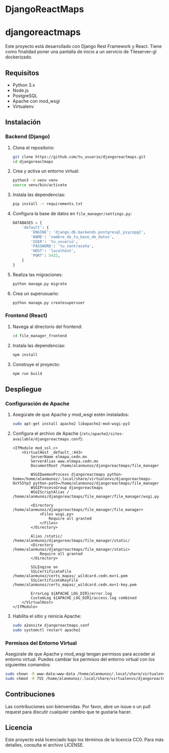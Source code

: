 # DjangoReactMaps
# djangoreactmaps

Este proyecto está desarrollado con Django Rest Framework y React. Tiene como finalidad poner una pantalla de inicio a un servicio de Tileserver-gl dockerizado.

## Requisitos

- Python 3.x
- Node.js
- PostgreSQL
- Apache con mod_wsgi
- Virtualenv

## Instalación

### Backend (Django)

1. Clona el repositorio:
    ```sh
    git clone https://github.com/tu_usuario/djangoreactmaps.git
    cd djangoreactmaps
    ```

2. Crea y activa un entorno virtual:
    ```sh
    python3 -m venv venv
    source venv/bin/activate
    ```

3. Instala las dependencias:
    ```sh
    pip install -r requirements.txt
    ```

4. Configura la base de datos en `file_manager/settings.py`:
    ```py
    DATABASES = {
        'default': {
            'ENGINE': 'django.db.backends.postgresql_psycopg2',
            'NAME': 'nombre_de_tu_base_de_datos',
            'USER': 'tu_usuario',
            'PASSWORD': 'tu_contraseña',
            'HOST': 'localhost',
            'PORT': 5432,
        }
    }
    ```

5. Realiza las migraciones:
    ```sh
    python manage.py migrate
    ```

6. Crea un superusuario:
    ```sh
    python manage.py createsuperuser
    ```

### Frontend (React)

1. Navega al directorio del frontend:
    ```sh
    cd file_manager_frontend
    ```

2. Instala las dependencias:
    ```sh
    npm install
    ```

3. Construye el proyecto:
    ```sh
    npm run build
    ```

## Despliegue

### Configuración de Apache

1. Asegúrate de que Apache y mod_wsgi estén instalados:
    ```sh
    sudo apt-get install apache2 libapache2-mod-wsgi-py3
    ```

2. Configura el archivo de Apache (`/etc/apache2/sites-available/djangoreactmaps.conf`):
    ```apacheconf
    <IfModule mod_ssl.c>
        <VirtualHost _default_:443>
            ServerName elmapa.cedn.mx
            ServerAlias www.elmapa.cedn.mx
            DocumentRoot /home/alanmunoz/djangoreactmaps/file_manager

            WSGIDaemonProcess djangoreactmaps python-home=/home/alanmunoz/.local/share/virtualenvs/djangoreactmaps-OxYS5Yp3 python-path=/home/alanmunoz/djangoreactmaps/file_manager
            WSGIProcessGroup djangoreactmaps
            WSGIScriptAlias / /home/alanmunoz/djangoreactmaps/file_manager/file_manager/wsgi.py

            <Directory /home/alanmunoz/djangoreactmaps/file_manager/file_manager>
                <Files wsgi.py>
                    Require all granted
                </Files>
            </Directory>

            Alias /static/ /home/alanmunoz/djangoreactmaps/file_manager/static/
            <Directory /home/alanmunoz/djangoreactmaps/file_manager/static>
                Require all granted
            </Directory>

            SSLEngine on
            SSLCertificateFile /home/alanmunoz/certs_mapas/_wildcard.cedn.mx+1.pem
            SSLCertificateKeyFile /home/alanmunoz/certs_mapas/_wildcard.cedn.mx+1-key.pem

            ErrorLog ${APACHE_LOG_DIR}/error.log
            CustomLog ${APACHE_LOG_DIR}/access.log combined
        </VirtualHost>
    </IfModule>
    ```

3. Habilita el sitio y reinicia Apache:
    ```sh
    sudo a2ensite djangoreactmaps.conf
    sudo systemctl restart apache2
    ```

### Permisos del Entorno Virtual

Asegúrate de que Apache y mod_wsgi tengan permisos para acceder al entorno virtual. Puedes cambiar los permisos del entorno virtual con los siguientes comandos:

```sh
sudo chown -R www-data:www-data /home/alanmunoz/.local/share/virtualenvs/djangoreactmaps-OxYS5Yp3
sudo chmod -R 755 /home/alanmunoz/.local/share/virtualenvs/djangoreactmaps-OxYS5Yp3
```

## Contribuciones

Las contribuciones son bienvenidas. Por favor, abre un issue o un pull request para discutir cualquier cambio que te gustaría hacer.

## Licencia

Este proyecto está licenciado bajo los términos de la licencia CC0. Para más detalles, consulta el archivo LICENSE.